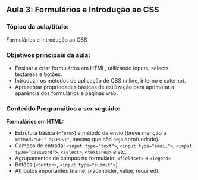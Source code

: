 ## **Aula 3: Formulários e Introdução ao CSS**

### **Tópico da aula/título:**  
Formulários e Introdução ao CSS

### **Objetivos principais da aula:**  
- Ensinar a criar formulários em HTML, utilizando inputs, selects, textareas e botões.  
- Introduzir os métodos de aplicação de CSS (inline, interno e externo).  
- Apresentar propriedades básicas de estilização para aprimorar a aparência dos formulários e páginas web.

### **Conteúdo Programático a ser seguido:**  
**Formulários em HTML:**  
   - Estrutura básica (`<form>`) e método de envio (breve menção a `method="GET"` ou `POST"`, mesmo que não seja aprofundado).  
   - Campos de entrada: `<input type="text">`, `<input type="email">`, `<input type="password">`, `<select>`, `<textarea>` e etc. 
   - Agrupamentos de campos no formulário: `<fieldset>` e `<legend>`
   - Botões (`<button>`, `<input type="submit">`).  
   - Atributos importantes (name, placeholder, value, required).
